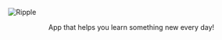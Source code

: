 ![Ripple](https://i.imgur.com/D2hkWTL.png)

<p align="center">App that helps you learn something new every day! </p>
